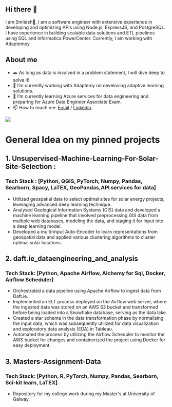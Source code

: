 ## Hi there 👋

I am Smitesh👋, I am a software engineer with extensive experience in developing and optimizing APIs using Node.js, ExpressJS, 
and PostgreSQL. I have experience in building scalable data solutions and ETL pipelines using SQL and 
Informatica PowerCenter. Currently, I am working with Adaptempy
## About me 

- ✒️ As long as data is involved in a problem statement, I will dive deep to solve it!
- 🔭 I’m currently working with Adaptemy on develoving adaptive learning solutions.
- 🌱 I’m currently learning Azure services for data engineering and preparing for Azure Data Engineer Associate Exam.
- 📫 How to reach me: [Email](smitesh22@gmail.com) / [Linkedin](https://www.linkedin.com/in/smitesh-patil/).


![](https://komarev.com/ghpvc/?username=smitesh22&color=blueviolet)

# General Idea on my pinned projects

## 1. Unsupervised-Machine-Learning-For-Solar-Site-Selection  :
### Tech Stack : [Python, QGIS, PyTorch, Numpy, Pandas, Searborn, Spacy, LaTEX, GeoPandas,API services for data]

- Utilized geospatial data to select optimal sites for solar energy projects, leveraging advanced deep learning technique.
- Analysed Geological Information Systems (GIS) data and developed a machine learning pipeline that involved preprocessing GIS data from multiple web databases, modeling the data, and staging it for input into a deep learning model.
- Developed a multi-input Auto-Encoder to learn representations from geospatial data and applied various clustering algorithms to cluster optimal solar locations.

## 2.  daft.ie_dataengineering_and_analysis
### Tech Stack: [Python, Apache Airflow, Alchemy for Sql, Docker, Airflow Scheduler]

- Orchestrated a data pipeline using Apache Airflow to ingest data from Daft.ie.
- Implemented an ELT process deployed on the Airflow web server, where the ingested data was stored on an AWS S3 bucket and transformed before being loaded into a Snowflake database, serving as the data lake.
- Created a star schema in the data transformation phase by normalising the input data, which was subsequently utilized for data visualization and exploratory data analysis (EDA) in Tableau.
- Automated the process by utilizing the Airflow Scheduler to monitor the AWS bucket for changes and containerized the project using Docker for easy deployment.

## 3.  Masters-Assignment-Data
### Tech Stack: [Python, R, PyTorch, Numpy, Pandas, Searborn, Sci-kit learn, LaTEX]

- Repository for my college work during my Master's at University of Galway.

  
